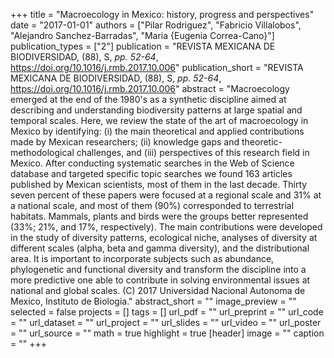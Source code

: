 +++
title = "Macroecology in Mexico: history, progress and perspectives"
date = "2017-01-01"
authors = ["Pilar Rodriguez", "Fabricio Villalobos", "Alejandro Sanchez-Barradas", "Maria {Eugenia Correa-Cano}"]
publication_types = ["2"]
publication = "REVISTA MEXICANA DE BIODIVERSIDAD, (88), S, _pp. 52-64_, https://doi.org/10.1016/j.rmb.2017.10.006"
publication_short = "REVISTA MEXICANA DE BIODIVERSIDAD, (88), S, _pp. 52-64_, https://doi.org/10.1016/j.rmb.2017.10.006"
abstract = "Macroecology emerged at the end of the 1980's as a synthetic discipline
   aimed at describing and understanding biodiversity patterns at large
   spatial and temporal scales. Here, we review the state of the art of
   macroecology in Mexico by identifying: (i) the main theoretical and
   applied contributions made by Mexican researchers; (ii) knowledge gaps
   and theoretic-methodological challenges, and (iii) perspectives of this
   research field in Mexico. After conducting systematic searches in the
   Web of Science database and targeted specific topic searches we found
   163 articles published by Mexican scientists, most of them in the last
   decade. Thirty seven percent of these papers were focused at a regional
   scale and 31\% at a national scale, and most of them (90\%) corresponded
   to terrestrial habitats. Mammals, plants and birds were the groups
   better represented (33\%; 21\%, and 17\%, respectively). The main
   contributions were developed in the study of diversity patterns,
   ecological niche, analyses of diversity at different scales (alpha, beta
   and gamma diversity), and the distributional area. It is important to
   incorporate subjects such as abundance, phylogenetic and functional
   diversity and transform the discipline into a more predictive one able
   to contribute in solving environmental issues at national and global
   scales. (C) 2017 Universidad Nacional Autonoma de Mexico, Instituto de
   Biologia."
abstract_short = ""
image_preview = ""
selected = false
projects = []
tags = []
url_pdf = ""
url_preprint = ""
url_code = ""
url_dataset = ""
url_project = ""
url_slides = ""
url_video = ""
url_poster = ""
url_source = ""
math = true
highlight = true
[header]
image = ""
caption = ""
+++
